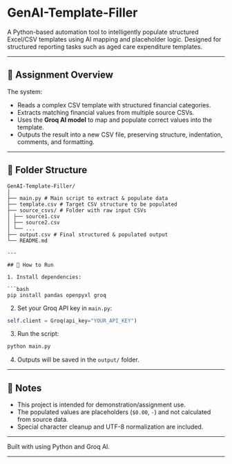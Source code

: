 # GenAI-Template-Filler

A Python-based automation tool to intelligently populate structured Excel/CSV templates using AI mapping and placeholder logic. Designed for structured reporting tasks such as aged care expenditure templates.

---

## 📌 Assignment Overview

The system:
- Reads a complex CSV template with structured financial categories.
- Extracts matching financial values from multiple source CSVs.
- Uses the **Groq AI model** to map and populate correct values into the template.
- Outputs the result into a new CSV file, preserving structure, indentation, comments, and formatting.

---
## 📁 Folder Structure

```
GenAI-Template-Filler/
│
├── main.py # Main script to extract & populate data
├── template.csv # Target CSV structure to be populated
├── source_csvs/ # Folder with raw input CSVs
│ ├── source1.csv
│ ├── source2.csv
│ └── ...
├── output.csv # Final structured & populated output
└── README.md

---

## 🚀 How to Run

1. Install dependencies:

```bash
pip install pandas openpyxl groq
```

2. Set your Groq API key in `main.py`:

```python
self.client = Groq(api_key="YOUR_API_KEY")
```

3. Run the script:

```bash
python main.py
```

4. Outputs will be saved in the `output/` folder.

---

## 📝 Notes

* This project is intended for demonstration/assignment use.
* The populated values are placeholders (`$0.00`, `-`) and not calculated from source data.
* Special character cleanup and UTF-8 normalization are included.

---

Built with using Python and Groq AI.

---
